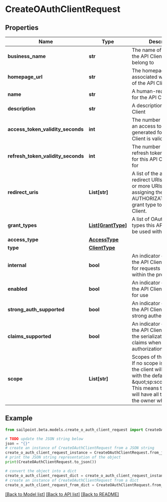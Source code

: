 # CreateOAuthClientRequest


## Properties

Name | Type | Description | Notes
------------ | ------------- | ------------- | -------------
**business_name** | **str** | The name of the business the API Client should belong to | [optional] 
**homepage_url** | **str** | The homepage URL associated with the owner of the API Client | [optional] 
**name** | **str** | A human-readable name for the API Client | 
**description** | **str** | A description of the API Client | 
**access_token_validity_seconds** | **int** | The number of seconds an access token generated for this API Client is valid for | 
**refresh_token_validity_seconds** | **int** | The number of seconds a refresh token generated for this API Client is valid for | [optional] 
**redirect_uris** | **List[str]** | A list of the approved redirect URIs. Provide one or more URIs when assigning the AUTHORIZATION_CODE grant type to a new OAuth Client. | [optional] 
**grant_types** | [**List[GrantType]**](GrantType.md) | A list of OAuth 2.0 grant types this API Client can be used with | 
**access_type** | [**AccessType**](AccessType.md) |  | 
**type** | [**ClientType**](ClientType.md) |  | [optional] 
**internal** | **bool** | An indicator of whether the API Client can be used for requests internal within the product. | [optional] 
**enabled** | **bool** | An indicator of whether the API Client is enabled for use | 
**strong_auth_supported** | **bool** | An indicator of whether the API Client supports strong authentication | [optional] 
**claims_supported** | **bool** | An indicator of whether the API Client supports the serialization of SAML claims when used with the authorization_code flow | [optional] 
**scope** | **List[str]** | Scopes of the API Client. If no scope is specified, the client will be created with the default scope \&quot;sp:scopes:all\&quot;. This means the API Client will have all the rights of the owner who created it. | [optional] 

## Example

```python
from sailpoint.beta.models.create_o_auth_client_request import CreateOAuthClientRequest

# TODO update the JSON string below
json = "{}"
# create an instance of CreateOAuthClientRequest from a JSON string
create_o_auth_client_request_instance = CreateOAuthClientRequest.from_json(json)
# print the JSON string representation of the object
print(CreateOAuthClientRequest.to_json())

# convert the object into a dict
create_o_auth_client_request_dict = create_o_auth_client_request_instance.to_dict()
# create an instance of CreateOAuthClientRequest from a dict
create_o_auth_client_request_from_dict = CreateOAuthClientRequest.from_dict(create_o_auth_client_request_dict)
```
[[Back to Model list]](../README.md#documentation-for-models) [[Back to API list]](../README.md#documentation-for-api-endpoints) [[Back to README]](../README.md)


